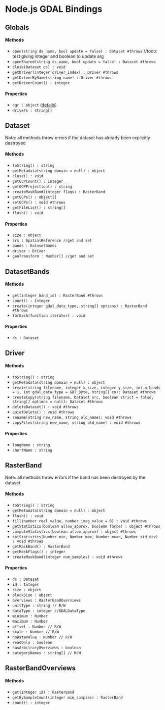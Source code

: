 # Node.js GDAL Bindings

## Globals

#### Methods

- `open(string ds_name, bool update = false) : Dataset #throws` //todo: test giving integer and boolean to update arg
- `openShared(string ds_name, bool update = false) : Dataset #throws`
- `close(Dataset ds) : void`
- `getDriver(integer driver_index) : Driver #throws`
- `getDriverByName(string name) : Driver #throws`
- `getDriverCount() : integer`

#### Properties

- `ogr : object` ([details](ogr.md))
- `drivers : string[]`

## Dataset

Note: all methods throw errors if the dataset has already been explicitly destroyed

#### Methods

- `toString() : string`
- `getMetadata(string domain = null) : object`
- `close() : void`
- `getGCPCount() : integer`
- `getGCPProjection() : string`
- `createMaskBand(integer flags) : RasterBand`
- `getGCPs() : object[]`
- `setGCPs() : void #throws`
- `getFileList() : string[]`
- `flush() : void`

#### Properties

- `size : object`
- `srs : SpatialReference //get and set`
- `bands : DatasetBands`
- `driver : Driver`
- `geoTransform : Number[] //get and set`

## DatasetBands

#### Methods

- `get(integer band_id) : RasterBand #throws`
- `count() : Integer`
- `create(integer gdal_data_type, string[] options) : RasterBand #throws`
- `forEach(function iterator) : void`

#### Properties

- `ds : Dataset`

## Driver

#### Methods

- `toString() : string`
- `getMetadata(string domain = null) : object`
- `create(string filename, integer x_size, integer y_size, int n_bands = 1, int gdal_data_type = GDT_Byte, string[] co): Dataset #throws`
- `createCopy(string filename, Dataset src, boolean strict = false, string[] options = null): Dataset #throws`
- `deleteDataset() : void #throws`
- `quietDelete() : void #throws`
- `rename(string new_name, string old_name): void #throws`
- `copyFiles(string new_name, string old_name) : void #throws`

#### Properties

- `longName : string`
- `shortName : string`

## RasterBand

Note: all methods throw errors if the band has been destroyed by the dataset

#### Methods

- `toString() : string`
- `getMetadata(string domain = null) : object`
- `flush() : void`
- `fill(number real_value, number imag_value = 0) : void #throws`
- `getStatistics(boolean allow_approx, boolean force) : object #throws`
- `computeStatistics(boolean allow_approx) : object #throws`
- `setStatistics(Number min, Number max, Number mean, Number std_dev) : void #throws`
- `getMaskBand() : RasterBand`
- `getMaskFlags() : integer`
- `createMaskBand(integer num_samples) : void #throws`

#### Properties

- `ds : Dataset`
- `id : Integer`
- `size : object`
- `blockSize : object`
- `overviews : RasterBandOverviews`
- `unitType : string // R/W`
- `dataType : integer //GDALDataType`
- `minimum : Number`
- `maximum : Number`
- `offset : Number // R/W`
- `scale : Number // R/W`
- `noDataValue : Number // R/W`
- `readOnly : boolean`
- `hasArbitraryOverviews : boolean`
- `categoryNames : string[] // R/W`

## RasterBandOverviews

#### Methods

- `get(integer id) : RasterBand`
- `getBySampleCount(integer min_samples) : RasterBand`
- `count() : integer`
